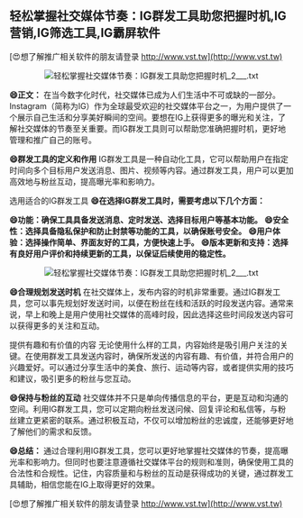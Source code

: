 ## **轻松掌握社交媒体节奏：IG群发工具助您把握时机,IG营销,IG筛选工具,IG霸屏软件**

[😍想了解推广相关软件的朋友请登录 http://www.vst.tw](http://www.vst.tw)

 <center><img src="https://vst.tw/MP4/tuiguang/png/6.png" alt="轻松掌握社交媒体节奏：IG群发工具助您把握时机_2___.txt"></center>

**😄正文：**
在当今数字化时代，社交媒体已成为人们生活中不可或缺的一部分。Instagram（简称为IG）作为全球最受欢迎的社交媒体平台之一，为用户提供了一个展示自己生活和分享美好瞬间的空间。要想在IG上获得更多的曝光和关注，了解社交媒体的节奏至关重要。而IG群发工具则可以帮助您准确把握时机，更好地管理和推广自己的账号。

**😄群发工具的定义和作用**
IG群发工具是一种自动化工具，它可以帮助用户在指定时间向多个目标用户发送消息、图片、视频等内容。通过群发工具，用户可以更加高效地与粉丝互动，提高曝光率和影响力。

选用适合的IG群发工具
**😄在选择IG群发工具时，需要考虑以下几个方面：**

**😄功能：确保工具具备发送消息、定时发送、选择目标用户等基本功能。**
**😄安全性：选择具备隐私保护和防止封禁等功能的工具，以确保账号安全。**
**😄用户体验：选择操作简单、界面友好的工具，方便快速上手。**
**😄版本更新和支持：选择有良好用户评价和持续更新的工具，以保证后续使用的稳定性。**

 <center><img src="https://vst.tw/MP4/tuiguang/png/5.png" alt="轻松掌握社交媒体节奏：IG群发工具助您把握时机_2___.txt"></center>

**😄合理规划发送时机**
在社交媒体上，发布内容的时机非常重要。通过IG群发工具，您可以事先规划好发送时间，以便在粉丝在线和活跃的时段发送内容。通常来说，早上和晚上是用户使用社交媒体的高峰时段，因此选择这些时间段发送内容可以获得更多的关注和互动。

提供有趣和有价值的内容
无论使用什么样的工具，内容始终是吸引用户关注的关键。在使用群发工具发送内容时，确保所发送的内容有趣、有价值，并符合用户的兴趣爱好。可以通过分享生活中的美食、旅行、运动等内容，或者提供实用的技巧和建议，吸引更多的粉丝与您互动。

**😄保持与粉丝的互动**
社交媒体并不只是单向传播信息的平台，更是互动和沟通的空间。利用IG群发工具，您可以定期向粉丝发送问候、回复评论和私信等，与粉丝建立更紧密的联系。通过积极互动，不仅可以增加粉丝的忠诚度，还能够更好地了解他们的需求和反馈。

**😄总结：**
通过合理利用IG群发工具，您可以更好地掌握社交媒体的节奏，提高曝光率和影响力。但同时也要注意遵循社交媒体平台的规则和准则，确保使用工具的合法性和合规性。记住，内容质量和与粉丝的互动是获得成功的关键，通过群发工具辅助，相信您能在IG上取得更好的效果。

[😍想了解推广相关软件的朋友请登录 http://www.vst.tw](http://www.vst.tw)



